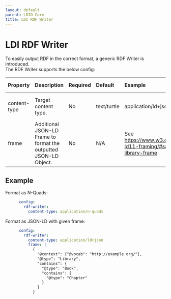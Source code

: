 ```yaml
---
layout: default
parent: LDIO Core
title: LDI RDF Writer
---
```


# LDI RDF Writer

To easily output RDF in the correct format, a generic RDF Writer is introduced.  
The RDF Writer supports the below config:


| Property     | Description                                                      | Required | Default     | Example                                                           | Supported values                                              |
|:-------------|:-----------------------------------------------------------------|:---------|:------------|:------------------------------------------------------------------|:--------------------------------------------------------------|
| content-type | Target content type.                                             | No       | text/turtle | application/ld+json                                               | Any type supported by [Apache Jena](https://jena.apache.org/) |
| frame        | Additional JSON-LD Frame to format the outputted JSON-LD Object. | No       | N/A         | See https://www.w3.org/TR/json-ld11-framing/#sample-library-frame | Any valid JSON Object that describes a JSON-LD Frame          |

## Example

Format as N-Quads:
```yaml
      config:
        rdf-writer:
          content-type: application/n-quads
```
Format as JSON-LD with given frame: 
```yaml
      config:
        rdf-writer:
          content-type: application/ld+json
          frame: |
            {
              "@context": {"@vocab": "http://example.org/"},
              "@type": "Library",
              "contains": {
                "@type": "Book",
                "contains": {
                  "@type": "Chapter"
                }
              }
            }
```